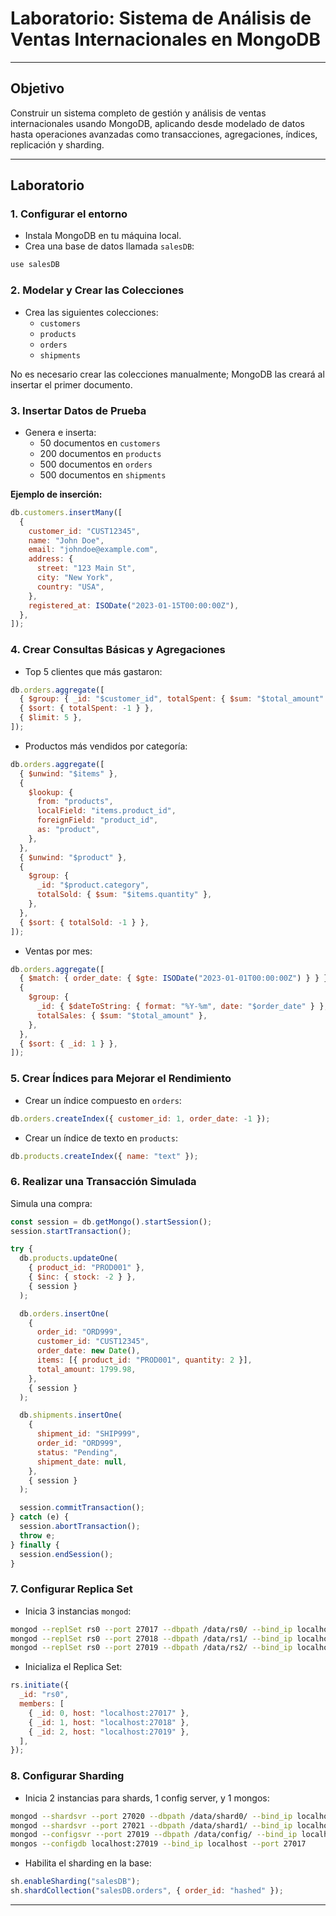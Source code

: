 # Laboratorio: Sistema de Análisis de Ventas Internacionales en MongoDB

---

## Objetivo

Construir un sistema completo de gestión y análisis de ventas internacionales usando MongoDB, aplicando desde modelado de datos hasta operaciones avanzadas como transacciones, agregaciones, índices, replicación y sharding.

---

## Laboratorio

### 1. Configurar el entorno

- Instala MongoDB en tu máquina local.
- Crea una base de datos llamada `salesDB`:

```javascript
use salesDB
```

### 2. Modelar y Crear las Colecciones

- Crea las siguientes colecciones:
  - `customers`
  - `products`
  - `orders`
  - `shipments`

No es necesario crear las colecciones manualmente; MongoDB las creará al insertar el primer documento.

### 3. Insertar Datos de Prueba

- Genera e inserta:
  - 50 documentos en `customers`
  - 200 documentos en `products`
  - 500 documentos en `orders`
  - 500 documentos en `shipments`

**Ejemplo de inserción:**

```javascript
db.customers.insertMany([
  {
    customer_id: "CUST12345",
    name: "John Doe",
    email: "johndoe@example.com",
    address: {
      street: "123 Main St",
      city: "New York",
      country: "USA",
    },
    registered_at: ISODate("2023-01-15T00:00:00Z"),
  },
]);
```

### 4. Crear Consultas Básicas y Agregaciones

- Top 5 clientes que más gastaron:

```javascript
db.orders.aggregate([
  { $group: { _id: "$customer_id", totalSpent: { $sum: "$total_amount" } } },
  { $sort: { totalSpent: -1 } },
  { $limit: 5 },
]);
```

- Productos más vendidos por categoría:

```javascript
db.orders.aggregate([
  { $unwind: "$items" },
  {
    $lookup: {
      from: "products",
      localField: "items.product_id",
      foreignField: "product_id",
      as: "product",
    },
  },
  { $unwind: "$product" },
  {
    $group: {
      _id: "$product.category",
      totalSold: { $sum: "$items.quantity" },
    },
  },
  { $sort: { totalSold: -1 } },
]);
```

- Ventas por mes:

```javascript
db.orders.aggregate([
  { $match: { order_date: { $gte: ISODate("2023-01-01T00:00:00Z") } } },
  {
    $group: {
      _id: { $dateToString: { format: "%Y-%m", date: "$order_date" } },
      totalSales: { $sum: "$total_amount" },
    },
  },
  { $sort: { _id: 1 } },
]);
```

### 5. Crear Índices para Mejorar el Rendimiento

- Crear un índice compuesto en `orders`:

```javascript
db.orders.createIndex({ customer_id: 1, order_date: -1 });
```

- Crear un índice de texto en `products`:

```javascript
db.products.createIndex({ name: "text" });
```

### 6. Realizar una Transacción Simulada

Simula una compra:

```javascript
const session = db.getMongo().startSession();
session.startTransaction();

try {
  db.products.updateOne(
    { product_id: "PROD001" },
    { $inc: { stock: -2 } },
    { session }
  );

  db.orders.insertOne(
    {
      order_id: "ORD999",
      customer_id: "CUST12345",
      order_date: new Date(),
      items: [{ product_id: "PROD001", quantity: 2 }],
      total_amount: 1799.98,
    },
    { session }
  );

  db.shipments.insertOne(
    {
      shipment_id: "SHIP999",
      order_id: "ORD999",
      status: "Pending",
      shipment_date: null,
    },
    { session }
  );

  session.commitTransaction();
} catch (e) {
  session.abortTransaction();
  throw e;
} finally {
  session.endSession();
}
```

### 7. Configurar Replica Set

- Inicia 3 instancias `mongod`:

```bash
mongod --replSet rs0 --port 27017 --dbpath /data/rs0/ --bind_ip localhost
mongod --replSet rs0 --port 27018 --dbpath /data/rs1/ --bind_ip localhost
mongod --replSet rs0 --port 27019 --dbpath /data/rs2/ --bind_ip localhost
```

- Inicializa el Replica Set:

```javascript
rs.initiate({
  _id: "rs0",
  members: [
    { _id: 0, host: "localhost:27017" },
    { _id: 1, host: "localhost:27018" },
    { _id: 2, host: "localhost:27019" },
  ],
});
```

### 8. Configurar Sharding

- Inicia 2 instancias para shards, 1 config server, y 1 mongos:

```bash
mongod --shardsvr --port 27020 --dbpath /data/shard0/ --bind_ip localhost
mongod --shardsvr --port 27021 --dbpath /data/shard1/ --bind_ip localhost
mongod --configsvr --port 27019 --dbpath /data/config/ --bind_ip localhost
mongos --configdb localhost:27019 --bind_ip localhost --port 27017
```

- Habilita el sharding en la base:

```javascript
sh.enableSharding("salesDB");
sh.shardCollection("salesDB.orders", { order_id: "hashed" });
```

---
